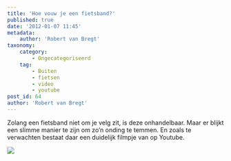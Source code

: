 ```yaml
---
title: 'Hoe vouw je een fietsband?'
published: true
date: '2012-01-07 11:45'
metadata:
    author: 'Robert van Bregt'
taxonomy:
    category:
        - Ongecategoriseerd
    tag:
        - Buiten
        - fietsen
        - video
        - youtube
post_id: 64
author: 'Robert van Bregt'
---
```


Zolang een fietsband niet om je velg zit, is deze onhandelbaar. Maar er blijkt een slimme manier te zijn om zo’n onding te temmen. En zoals te verwachten bestaat daar een duidelijk filmpje van op Youtube.
 
 ![](https://youtu.be/5uxjvBAHAWg)

 
